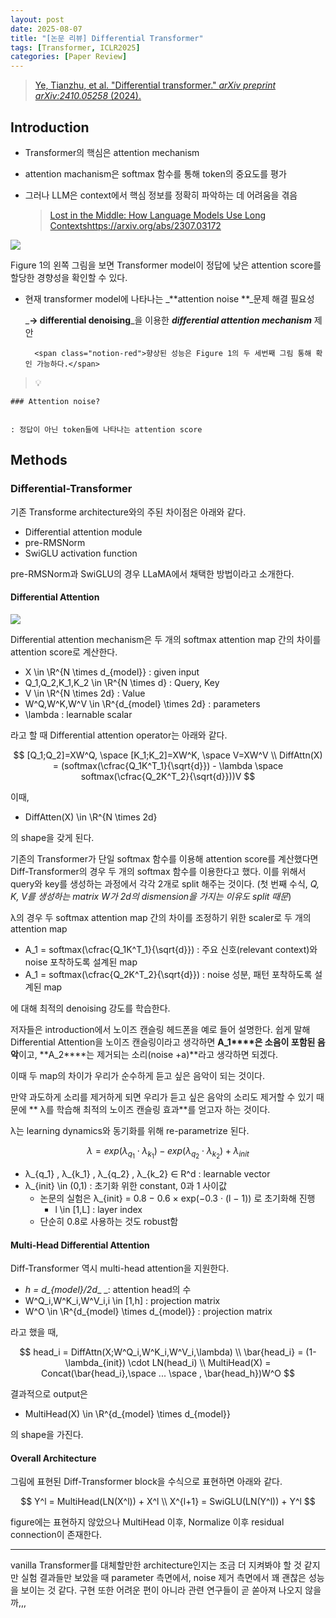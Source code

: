 ```yaml
---
layout: post
date: 2025-08-07
title: "[논문 리뷰] Differential Transformer"
tags: [Transformer, ICLR2025]
categories: [Paper Review]
---
```


> [Ye, Tianzhu, et al. "Differential transformer." ](https://arxiv.org/abs/2410.05258)[_arXiv preprint arXiv:2410.05258_](https://arxiv.org/abs/2410.05258)[ (2024).](https://arxiv.org/abs/2410.05258)



## Introduction

- Transformer의 핵심은 attention mechanism
- attention machanism은 softmax 함수를 통해 token의 중요도를 평가
- 그러나 LLM은 context에서 핵심 정보를 정확히 파악하는 데 어려움을 겪음

	> [Lost in the Middle: How Language Models Use Long Contextshttps://arxiv.org/abs/2307.03172](https://arxiv.org/abs/2307.03172)


![](https://prod-files-secure.s3.us-west-2.amazonaws.com/542b861c-36a8-4051-84e5-8804b6728dba/9083ea56-691a-4752-ae26-47f403431ac8/image.png?X-Amz-Algorithm=AWS4-HMAC-SHA256&X-Amz-Content-Sha256=UNSIGNED-PAYLOAD&X-Amz-Credential=ASIAZI2LB466SHIR5Q7L%2F20250824%2Fus-west-2%2Fs3%2Faws4_request&X-Amz-Date=20250824T200107Z&X-Amz-Expires=3600&X-Amz-Security-Token=IQoJb3JpZ2luX2VjEPT%2F%2F%2F%2F%2F%2F%2F%2F%2F%2FwEaCXVzLXdlc3QtMiJIMEYCIQD8MXdxbRp%2FlvupWogLnGLTSdev3LW%2B%2FB08HVety7v9qAIhAPomVqFMYmUuYCqBY5yuZrTauc%2B17FUNnOm%2BCC38gu6RKv8DCE0QABoMNjM3NDIzMTgzODA1Igy224Zo%2F2jfwy%2BJGPwq3ANCq%2BNKfwT%2FjoEyQmCnkpnG2z3GIky5IBSZNSJ1XzOpmUpU%2BvyR4o2dPsbFton%2BgtoGJpxejCekfj6P8Kl69JmbzUjEL%2F6yba8e0d1HDhy%2F2Drvz0fmG0vgod%2BCUdm9i2feT1npSlMC7wRrvswJLJOuv8mdvgStT24Lj2Go7PEOPjOH9EStd1qU%2BQKLsfUVA2BP4d7J4PEsmOyUP7sZUGUe5DLvoHA%2FS5OQeo4OTB1mmy8gDTqQJuX9iSKjbAGq%2FSarTgT14hCz%2BY%2B0QYP%2BB3Qvwjt9cX0G4FpcnS8V62ddAs2IvCAGMmCPSymZ6jQnVsiYvo3S7r5QJTQ3wcVrMOuaJw8axAc62dADCNumSqtdtU%2FCL7x%2FXn0xh8jNyWCOAKiNxQeELpgznFN8mJ9xQfBJPf2%2Fi%2BYrpVPaDiIDv%2FemZYagpVHZc4Z%2FMIdaLndg09gIlh1u69y7RmmeUmjpAf65UGHjj2C%2FmuR%2Bp2G8nUo9ewwBV%2FeRDzB032Ac8wrPDEAPVr%2FJsKEWT8WN1BNQVujLmCYeSA6YANYcuDUN5n2g2b%2Fgs06Q5%2FzgHoubNZQCTc%2BZPmMX%2BfXgZsolChlFmtdHFMt4YDDsauTT9r1EI238Qb80g1qf4IIgvfVnVzDe2a3FBjqkAaOCiS69bgIPAeRvn5HO9KuFJ6VIMNvI8M%2BdS%2F7bKzwqzV5nzypIn5YP0y6DqsIlU6hEiXqkSqJPT06XIRKwjFLrzbHFiVlpOZ5vvxBgB7zcdXCFwfL9sPKzJMVCXcyyDeaX6PjMlGISp8aTkhXI9YK0UbD%2B3CDQjqmGMlbmBXZ6WFWRzGM52OfdQZt0J6ZOo020fJGErL8Ou%2FauQy36%2B1hS1Jvk&X-Amz-Signature=e8e9af8577940703cd921bb1ccbc1c854e2bf73614b59fc6eb423c09845877b4&X-Amz-SignedHeaders=host&x-amz-checksum-mode=ENABLED&x-id=GetObject)


Figure 1의 왼쪽 그림을 보면 Transformer model이 정답에 낮은 attention score를 할당한 경향성을 확인할 수 있다.

- 현재 transformer model에 나타나는 _**attention noise **_문제 해결 필요성

	_**→ differential denoising**_을 이용한 _**differential attention mechanism**_ 제안


		<span class="notion-red">향상된 성능은 Figure 1의 두 세번째 그림 통해 확인 가능하다.</span>


> 💡 


	### Attention noise?


	: 정답이 아닌 token들에 나타나는 attention score



## Methods



### Differential-Transformer


기존 Transforme architecture와의 주된 차이점은 아래와 같다.

- Differential attention module
- pre-RMSNorm
- SwiGLU activation function

pre-RMSNorm과 SwiGLU의 경우 LLaMA에서 채택한 방법이라고 소개한다.



#### Differential Attention


![](https://prod-files-secure.s3.us-west-2.amazonaws.com/542b861c-36a8-4051-84e5-8804b6728dba/116d70b2-1963-4810-9167-f4c7d8a06e8f/image.png?X-Amz-Algorithm=AWS4-HMAC-SHA256&X-Amz-Content-Sha256=UNSIGNED-PAYLOAD&X-Amz-Credential=ASIAZI2LB466SHIR5Q7L%2F20250824%2Fus-west-2%2Fs3%2Faws4_request&X-Amz-Date=20250824T200107Z&X-Amz-Expires=3600&X-Amz-Security-Token=IQoJb3JpZ2luX2VjEPT%2F%2F%2F%2F%2F%2F%2F%2F%2F%2FwEaCXVzLXdlc3QtMiJIMEYCIQD8MXdxbRp%2FlvupWogLnGLTSdev3LW%2B%2FB08HVety7v9qAIhAPomVqFMYmUuYCqBY5yuZrTauc%2B17FUNnOm%2BCC38gu6RKv8DCE0QABoMNjM3NDIzMTgzODA1Igy224Zo%2F2jfwy%2BJGPwq3ANCq%2BNKfwT%2FjoEyQmCnkpnG2z3GIky5IBSZNSJ1XzOpmUpU%2BvyR4o2dPsbFton%2BgtoGJpxejCekfj6P8Kl69JmbzUjEL%2F6yba8e0d1HDhy%2F2Drvz0fmG0vgod%2BCUdm9i2feT1npSlMC7wRrvswJLJOuv8mdvgStT24Lj2Go7PEOPjOH9EStd1qU%2BQKLsfUVA2BP4d7J4PEsmOyUP7sZUGUe5DLvoHA%2FS5OQeo4OTB1mmy8gDTqQJuX9iSKjbAGq%2FSarTgT14hCz%2BY%2B0QYP%2BB3Qvwjt9cX0G4FpcnS8V62ddAs2IvCAGMmCPSymZ6jQnVsiYvo3S7r5QJTQ3wcVrMOuaJw8axAc62dADCNumSqtdtU%2FCL7x%2FXn0xh8jNyWCOAKiNxQeELpgznFN8mJ9xQfBJPf2%2Fi%2BYrpVPaDiIDv%2FemZYagpVHZc4Z%2FMIdaLndg09gIlh1u69y7RmmeUmjpAf65UGHjj2C%2FmuR%2Bp2G8nUo9ewwBV%2FeRDzB032Ac8wrPDEAPVr%2FJsKEWT8WN1BNQVujLmCYeSA6YANYcuDUN5n2g2b%2Fgs06Q5%2FzgHoubNZQCTc%2BZPmMX%2BfXgZsolChlFmtdHFMt4YDDsauTT9r1EI238Qb80g1qf4IIgvfVnVzDe2a3FBjqkAaOCiS69bgIPAeRvn5HO9KuFJ6VIMNvI8M%2BdS%2F7bKzwqzV5nzypIn5YP0y6DqsIlU6hEiXqkSqJPT06XIRKwjFLrzbHFiVlpOZ5vvxBgB7zcdXCFwfL9sPKzJMVCXcyyDeaX6PjMlGISp8aTkhXI9YK0UbD%2B3CDQjqmGMlbmBXZ6WFWRzGM52OfdQZt0J6ZOo020fJGErL8Ou%2FauQy36%2B1hS1Jvk&X-Amz-Signature=f1c57a144643215bb72cef0a865c65678e6ac9197e66009098c374a78311efee&X-Amz-SignedHeaders=host&x-amz-checksum-mode=ENABLED&x-id=GetObject)


Differential attention mechanism은 두 개의 softmax attention map 간의 차이를 attention score로 계산한다.

- X \in \R^{N \times d\_{model}} : given input
- Q\_1,Q\_2,K\_1,K\_2 \in \R^{N \times d} : Query, Key
- V \in \R^{N \times 2d} : Value
- W^Q,W^K,W^V \in \R^{d\_{model} \times 2d} : parameters
- \lambda : learnable scalar

라고 할 때 Differential attention operator는 아래와 같다.


$$
[Q_1;Q_2]=XW^Q, \space [K_1;K_2]=XW^K, \space V=XW^V \\
DiffAttn(X) = (softmax(\cfrac{Q_1K^T_1}{\sqrt{d}}) - \lambda \space softmax(\cfrac{Q_2K^T_2}{\sqrt{d}}))V
$$


이때,

- DiffAtten(X) \in \R^{N \times 2d}

의 shape을 갖게 된다.


기존의 Transformer가 단일 softmax 함수를 이용해 attention score를 계산했다면 Diff-Transformer의 경우 두 개의 softmax 함수를 이용한다고 했다. 이를 위해서 query와 key를 생성하는 과정에서 각각 2개로 split 해주는 것이다. <span class="notion-red">(첫 번째 수식, </span><span class="notion-red">_Q, K, V를 생성하는 matrix W가 2d의 dismension을 가지는 이유도 split 때문_</span><span class="notion-red">)</span>


 λ의 경우 두 softmax attention map 간의 차이를 조정하기 위한 scaler로 두 개의 attention map

- A\_1 = softmax(\cfrac{Q\_1K^T\_1}{\sqrt{d}}) : 주요 신호(relevant context)와 noise 포착하도록 설계된 map
- A\_1 = softmax(\cfrac{Q\_2K^T\_2}{\sqrt{d}}) : noise 성분, 패턴 포착하도록 설계된 map 

에 대해 최적의 denoising 강도를 학습한다.


저자들은 introduction에서 노이즈 캔슬링 헤드폰을 예로 들어 설명한다. 쉽게 말해 Differential Attention을 노이즈 캔슬링이라고 생각하면 **A\_1****은 소음이 포함된 음악**이고, **A\_2****는 제거되는 소리(noise +a)**라고 생각하면 되겠다. 


이때 두 map의 차이가 우리가 순수하게 듣고 싶은 음악이 되는 것이다. 


만약 과도하게 소리를 제거하게 되면 우리가 듣고 싶은 음악의 소리도 제거할 수 있기 때문에 ** λ를 학습해 최적의 노이즈 캔슬링 효과**를 얻고자 하는 것이다.


λ는 learning dynamics와 동기화를 위해 re-parametrize 된다.


$$
\lambda = exp(\lambda_{q_1} \cdot \lambda_{k_1}) - exp(\lambda_{q_2} \cdot \lambda_{k_2}) + \lambda_{init}
$$

- λ\_{q\_1} , λ\_{k\_1} , λ\_{q\_2} , λ\_{k\_2} ∈ R^d : learnable vector
- λ\_{init} \in (0,1) : 초기화 위한 constant, 0과 1 사이값
	- 논문의 실험은 λ\_{init} = 0.8 − 0.6 × exp(−0.3 · (l − 1)) 로 초기화해 진행
		- l \in [1,L] : layer index
	- 단순히 0.8로 사용하는 것도 robust함


#### **Multi-Head Differential Attention**


Diff-Transformer 역시 multi-head attention을 지원한다.

- _h = d\_{model}/2d__ _: attention head의 수
- W^Q\_i,W^K\_i,W^V\_i,i \in [1,h] : projection matrix
- W^O \in \R^{d\_{model} \times d\_{model}} : projection matrix

라고 했을 때,


$$
head_i = DiffAttn(X;W^Q_i,W^K_i,W^V_i,\lambda) \\
\bar{head_i} = (1-\lambda_{init}) \cdot LN(head_i) \\
MultiHead(X) = Concat(\bar{head_i},\space ... \space , \bar{head_h})W^O
$$


결과적으로 output은

- MultiHead(X) \in \R^{d\_{model} \times d\_{model}}

의 shape을 가진다.



#### Overall Architecture


그림에 표현된 Diff-Transformer block을 수식으로 표현하면 아래와 같다.


$$
Y^l = MultiHead(LN(X^l)) + X^l \\
X^{l+1} = SwiGLU(LN(Y^l)) + Y^l
$$


figure에는 표현하지 않았으나 MultiHead 이후, Normalize 이후 residual connection이 존재한다.


---


vanilla Transformer를 대체할만한 architecture인지는 조금 더 지켜봐야 할 것 같지만 실험 결과들만 보았을 때 parameter 측면에서, noise 제거 측면에서 꽤 괜찮은 성능을 보이는 것 같다. 구현 또한 어려운 편이 아니라 관련 연구들이 곧 쏟아져 나오지 않을까,,,

